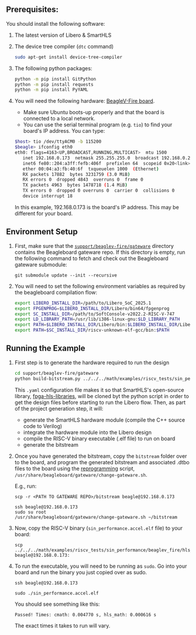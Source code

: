 

## Prerequisites:
You should install the following software:
   1. The latest version of Libero & SmartHLS
   2. The device tree compiler (`dtc` command)
   
      ```bash
      sudo apt-get install device-tree-compiler
      ```
   3. The following python packages:
      
      ```bash
      python -m pip install GitPython
      python -m pip install requests
      python -m pip install PyYAML
      ```

4. You will need the following hardware: [BeagleV-Fire board](https://www.beagleboard.org/boards/beaglev-fire).  
   * Make sure Ubuntu boots-up properly and that the board is connected to a local network.
   * You can use the serial terminal program (e.g. `tio`) to find your board's IP address. You can type:

   ```bash
   $host> tio /dev/ttyACM0 -b 115200
   $beagle> ifconfig eth0
   eth0: flags=4163<UP,BROADCAST,RUNNING,MULTICAST>  mtu 1500
      inet 192.168.0.173  netmask 255.255.255.0  broadcast 192.168.0.255
      inet6 fe80::204:a3ff:fefb:406f  prefixlen 64  scopeid 0x20<link>
      ether 00:04:a3:fb:40:6f  txqueuelen 1000  (Ethernet)
      RX packets 17882  bytes 3231759 (3.0 MiB)
      RX errors 0  dropped 4843  overruns 0  frame 0
      TX packets 4963  bytes 1478718 (1.4 MiB)
      TX errors 0  dropped 0 overruns 0  carrier 0  collisions 0
      device interrupt 18
   ```

   In this example, 192.168.0.173 is the board's IP address. This may be different for your board.

## Environment Setup

1. First, make sure that the [`support/beaglev-fire/gateware`](../../../../support/beaglev-fire/gateware) directory contains the Beagleboard gateware repo. If this directory is empty, run the following command to fetch and check out the Beagleboard gateware submodule:

   ```
   git submodule update --init --recursive 
   ```

2. You will need to set the following environment variables as required by the 
   beagleboard compilation flow:

   ```bash
   export LIBERO_INSTALL_DIR=/path/to/Libero_SoC_2025.1
   export FPGENPROG=$LIBERO_INSTALL_DIR/Libero/bin64/fpgenprog
   export SC_INSTALL_DIR=/path/to/SoftConsole-v2022.2-RISC-V-747
   export LD_LIBRARY_PATH=/usr/lib/i386-linux-gnu:$LD_LIBRARY_PATH
   export PATH=$LIBERO_INSTALL_DIR/Libero/bin:$LIBERO_INSTALL_DIR/Libero/bin64:$PATH
   export PATH=$SC_INSTALL_DIR/riscv-unknown-elf-gcc/bin:$PATH
   ```

## Running the Example

1. First step is to generate the hardware required to run the design

   ```bash
   cd support/beaglev-fire/gateware
   python build-bitstream.py ../../../math/examples/riscv_tests/sin_performance/sin_performance.yaml
   ```

   This `.yaml` configuration file makes it so that SmartHLS's open-source library, [fpga-hls-libraries](https://github.com/MicrochipTech/fpga-hls-libraries), will be cloned byt the python script in order to get the design files before starting to run the Libero flow. Then, as part of the project generation step, it will:
   * generate the SmartHLS hardware module (compile the C++ source code to Verilog)
   * integrate the hardware module into the Libero design
   * compile the RISC-V binary executable (.elf file) to run on board
   * generate the bitstream

2. Once you have generated the bitstream, copy the `bitstream` folder over to the board, and program the generated bitstream and associated .dtbo files to the board using the [reprogramming](https://docs.beagleboard.org/latest/boards/beaglev/fire/demos-and-tutorials/gateware/upgrade-gateware.html#launch-reprogramming-of-beaglev-fire-s-fpga) script, `/usr/share/beagleboard/gateware/change-gateware.sh`. 
   
   E.g., run:
   ```
   scp -r <PATH TO GATEWARE REPO>/bitstream beagle@192.168.0.173

   ssh beagle@192.168.0.173
   sudo su root
   /usr/share/beagleboard/gateware/change-gateware.sh ~/bitstream

   ```
3. Now, copy the RISC-V binary (`sin_performance.accel.elf` file) to your board:

   ```console
   scp ../../../math/examples/riscv_tests/sin_performance/beaglev_fire/hls_output/sin_performance.accel.elf beagle@192.168.0.173:
   ```

4. To run the executable, you will need to be running as `sudo`. Go into your board and run the binary you just copied over as sudo.
   ```
   ssh beagle@192.168.0.173

   sudo ./sin_performance.accel.elf
   ```

   You should see something like this:
   ```
   Passed! Times: cmath: 0.004770 s, hls_math: 0.000616 s
   ```
   The exact times it takes to run will vary.

